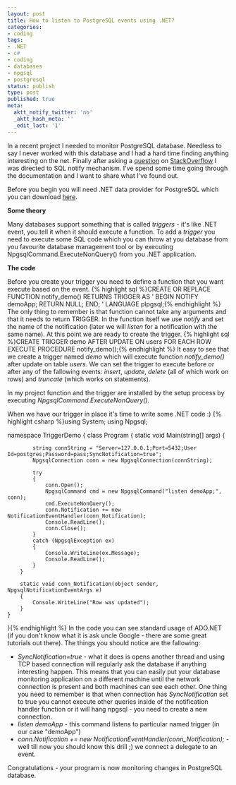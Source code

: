 ```yaml
---
layout: post
title: How to listen to PostgreSQL events using .NET?
categories:
- coding
tags:
- .NET
- c#
- coding
- databases
- npgsql
- postgresql
status: publish
type: post
published: true
meta:
  aktt_notify_twitter: 'no'
  _aktt_hash_meta: ''
  _edit_last: '1'
---
```

In a recent project I needed to monitor PostgreSQL database. Needless to say I never worked with this database and I had a hard time finding anything interesting on the net. Finally after asking a <a href="http://stackoverflow.com/questions/2147353/how-to-make-postgresql-trigger-and-c-windows-service-work-together" target="_blank">question</a> on <a title="StackOverflow" href="http://stackoverflow.com" target="_blank">StackOverflow</a> I was directed to SQL notify mechanism. I've spend some time going through the documentation and I want to share what I've found out.

Before you begin you will need .NET data provider for PostgreSQL which you can download <a href="http://npgsql.projects.postgresql.org/" target="_blank">here</a>.

<strong>Some theory</strong>

Many databases support something that is called <em>triggers</em> - it's like .NET event, you tell it when it should execute a function. To add a <em>trigger</em> you need to execute some SQL code which you can throw at you database from you favourite database management tool or by executing NpgsqlCommand.ExecuteNonQuery() from you .NET application.

<strong>The code</strong>

Before you create your trigger you need to define a function that you want execute based on the event.
{% highlight sql %}CREATE OR REPLACE FUNCTION notify_demo() RETURNS TRIGGER AS '
BEGIN
	NOTIFY demoApp;
	RETURN NULL;
END;
' LANGUAGE plpgsql;{% endhighlight %}
The only thing to remember is that function cannot take any arguments and that it needs to return TRIGGER. In the function itself we use <em>notify</em> and set the name of the notification (later we will <em>listen</em> for a notification with the same name).
At this point we are ready to create the trigger.
{% highlight sql %}CREATE TRIGGER demo AFTER UPDATE
   ON users FOR EACH ROW
   EXECUTE PROCEDURE notify_demo();{% endhighlight %}
It easy to see that we create a trigger named <em>demo</em> which will execute function <em>notify_demo()</em> after update on table <em>users</em>. We can set the trigger to execute before or after any of the fallowing events: <em>insert</em>, <em>update</em>, <em>delete </em>(all of which work on rows) and <em>truncate </em>(which works on statements).

In my project function and the trigger are installed by the setup process by executing <em>NpgsqlCommand.ExecuteNonQuery().</em>

When we have our trigger in place it's time to write some .NET code :)
{% highlight csharp %}using System;
using Npgsql;

namespace TriggerDemo
{
    class Program
    {
        static void Main(string[] args)
        {

            string connString = "Server=127.0.0.1;Port=5432;User Id=postgres;Password=pass;SyncNotification=true";
            NpgsqlConnection conn = new NpgsqlConnection(connString);

            try
            {
                conn.Open();
                NpgsqlCommand cmd = new NpgsqlCommand("listen demoApp;", conn);
                cmd.ExecuteNonQuery();
                conn.Notification += new NotificationEventHandler(conn_Notification);
                Console.ReadLine();
                conn.Close();
            }
            catch (NpgsqlException ex)
            {
                Console.WriteLine(ex.Message);
                Console.ReadLine();
            }
        }

        static void conn_Notification(object sender, NpgsqlNotificationEventArgs e)
        {
            Console.WriteLine("Row was updated");
        }
    }
}{% endhighlight %}
In the code you can see standard usage of ADO.NET (if you don't know what it is ask uncle Google - there are some great tutorials out there). The things you should notice are the fallowing:
<ul>
	<li><em>SyncNotification=true</em> - what it does is opens another thread and using TCP based connection will regularly ask the database if anything interesting happen. This means that you can easily put your database monitoring application on a different machine until the network connection is present and both machines can see each other. One thing you need to remember is that when connection has <em>SyncNotification</em> set to true you cannot execute other queries inside of the notification handler function or it will hang npgsql - you need to create a new connection.</li>
	<li><em>listen demoApp </em>- this command listens to particular named trigger (in our case "demoApp")</li>
	<li><em>conn.Notification += new NotificationEventHandler(conn_Notification); </em> - well till now you should know this drill ;) we connect a delegate to an event.</li>
</ul>
Congratulations - your program is now monitoring changes in PostgreSQL database.

